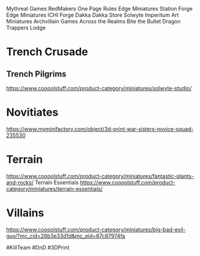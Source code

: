 Mythreal Games
RedMakers
One Page Rules 
Edge Miniatures
Station Forge
Edge Miniatures 
ICHI Forge
Dakka Dakka Store
Solwyte
Imperitum Art Miniatures
Archvillain Games
Across the Realms
Bite the Bullet
Dragon Trappers Lodge

# Trench Crusade
## Trench Pilgrims
https://www.coooolstuff.com/product-category/miniatures/solwyte-studio/
# Novitiates
https://www.myminifactory.com/object/3d-print-war-sisters-novice-squad-235530

# Terrain
https://www.coooolstuff.com/product-category/miniatures/fantastic-plants-and-rocks/
Terrain Essentials
https://www.coooolstuff.com/product-category/miniatures/terrain-essentials/

# Villains

https://www.coooolstuff.com/product-category/miniatures/big-bad-evil-guy/?mc_cid=28b3e33d1d&mc_eid=87c87974fa

#KillTeam #DnD  #3DPrint 